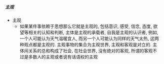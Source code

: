##### 主观
- 主观
	- 如果某件事依赖于思想那么它就是主观的, 包括意识, 感受, 信念, 态度, 欲望等相关的认知和判断, 主体是主观的承载者, 自我是主观的认识者, 例如, 一个人可能认为天气温暖宜人, 而另一个人可能认为同样的天气太热, 这两种观点都是主观的. 主观事物的集合为主观世界, 主观和客观是对立的. 主体间关系的总和构成了社会, 在社会世界, 没有绝对的客观, 所谓的客观不过是多数人的主观或者说有话语权的主观
